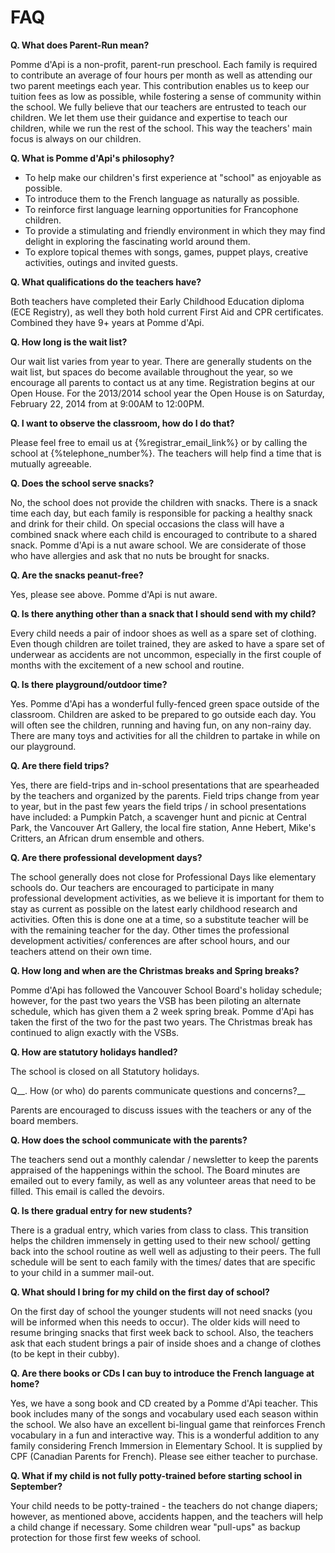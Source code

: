 # FAQ

__Q. What does Parent-Run mean?__

Pomme d'Api is a non-profit, parent-run preschool. Each family is required to contribute an average of four hours per month as well as attending our two parent meetings each year.  This contribution enables us to keep our tuition fees as low as possible, while fostering a sense of community within the school.  We fully believe that our teachers are entrusted to teach our children. We let them use their guidance and expertise to teach our children, while we run the rest of the school.  This way the teachers' main focus is always on our children.

__Q. What is Pomme d'Api's philosophy?__

* To help make our children's first experience at "school" as enjoyable as possible.
* To introduce them to the French language as naturally as possible.
* To reinforce first language learning opportunities for Francophone children.
* To provide a stimulating and friendly environment in which they may find delight in exploring the fascinating world around them.
* To explore topical themes with songs, games, puppet plays, creative activities, outings and invited guests.

__Q. What qualifications do the teachers have?__

Both teachers have completed their Early Childhood Education diploma (ECE Registry), as well they both hold current First Aid and CPR certificates.  Combined they have 9+ years at Pomme d'Api.

__Q. How long is the wait list?__

Our wait list varies from year to year.  There are generally students on the wait list, but spaces do become available throughout the year, so we encourage all parents to contact us at any time. Registration begins at our Open House.  For the 2013/2014 school year the Open House is on Saturday, February 22, 2014 from at 9:00AM to 12:00PM.

__Q. I want to observe the classroom, how do I do that?__

Please feel free to email us at {%registrar_email_link%} or by calling the school at {%telephone_number%}. The teachers will help find a time that is mutually agreeable.

__Q. Does the school serve snacks?__

No, the school does not provide the children with snacks.  There is a snack time each day, but each family is responsible for packing a healthy snack and drink for their child.  On special occasions the class will have a combined snack where each child is encouraged to contribute to a shared snack.  Pomme d'Api is a nut aware school.  We are considerate of those who have allergies and ask that no nuts be brought for snacks.

__Q. Are the snacks peanut-free?__

Yes, please see above. Pomme d'Api is nut aware.

__Q. Is there anything other than a snack that I should send with my child?__

Every child needs a pair of indoor shoes as well as a spare set of clothing. Even though children are toilet trained, they are asked to have a spare set of underwear as accidents are not uncommon, especially in the first couple of months with the excitement of a new school and routine. 

__Q. Is there playground/outdoor time?__

Yes. Pomme d'Api has a wonderful fully-fenced green space outside of the classroom. Children are asked to be prepared to go outside each day. You will often see the children, running and having fun, on any non-rainy day. There are many toys and activities for all the children to partake in while on our playground.

__Q. Are there field trips?__

Yes, there are field-trips and in-school presentations that are spearheaded by the teachers and organized by the parents. Field trips change from year to year, but in the past few years the field trips / in school presentations have included: a Pumpkin Patch, a scavenger hunt and picnic at Central Park, the Vancouver Art Gallery, the local fire station, Anne Hebert, Mike's Critters, an African drum ensemble and others.

__Q. Are there professional development days?__

The school generally does not close for Professional Days like elementary schools do. Our teachers are encouraged to participate in many professional development activities, as we believe it is important for them to stay as current as possible on the latest early childhood research and activities. Often this is done one at a time, so a substitute teacher will be with the remaining teacher for the day. Other times the professional development activities/ conferences are after school hours, and our teachers attend on their own time.

__Q. How long and when are the Christmas breaks and Spring breaks?__

Pomme d'Api has followed the Vancouver School Board's holiday schedule; however, for the past two years the VSB has been piloting an alternate schedule, which has given them a 2 week spring break. Pomme d'Api has taken the first of the two for the past two years. The Christmas break has continued to align exactly with the VSBs.

__Q. How are statutory holidays handled?__

The school is closed on all Statutory holidays.

Q__. How (or who) do parents communicate questions and concerns?__

Parents are encouraged to discuss issues with the teachers or any of the board members.

__Q. How does the school communicate with the parents?__

The teachers send out a monthly calendar / newsletter to keep the parents appraised of the happenings within the school. The Board minutes are emailed out to every family, as well as any volunteer areas that need to be filled. This email is called the devoirs.

__Q. Is there gradual entry for new students?__

There is a gradual entry, which varies from class to class. This transition helps the children immensely in getting used to their new school/ getting back into the school routine as well well as adjusting to their peers. The full schedule will be sent to each family with the times/ dates that are specific to your child in a summer mail-out.

__Q. What should I bring for my child on the first day of school?__

On the first day of school the younger students will not need snacks (you will be informed when this needs to occur). The older kids will need to resume bringing snacks that first week back to school. Also, the teachers ask that each student brings a pair of inside shoes and a change of clothes (to be kept in their cubby).

__Q. Are there books or CDs I can buy to introduce the French language at home?__

Yes, we have a song book and CD created by a Pomme d'Api teacher. This book includes many of the songs and vocabulary used each season within the school. We also have an excellent bi-lingual game that reinforces French vocabulary in a fun and interactive way. This is a wonderful addition to any family considering French Immersion in Elementary School.  It is supplied by CPF (Canadian Parents for French). Please see either teacher to purchase.

__Q. What if my child is not fully potty-trained before starting school in September?__

Your child needs to be potty-trained - the teachers do not change diapers; however, as mentioned above, accidents happen, and the teachers will help a child change if necessary. Some children wear "pull-ups" as backup protection for those first few weeks of school.